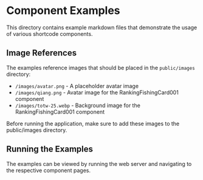 # Component Examples

This directory contains example markdown files that demonstrate the usage of various shortcode components.

## Image References

The examples reference images that should be placed in the `public/images` directory:

- `/images/avatar.png` - A placeholder avatar image
- `/images/qiang.png` - Avatar image for the RankingFishingCard001 component
- `/images/totw-25.webp` - Background image for the RankingFishingCard001 component

Before running the application, make sure to add these images to the public/images directory.

## Running the Examples

The examples can be viewed by running the web server and navigating to the respective component pages. 